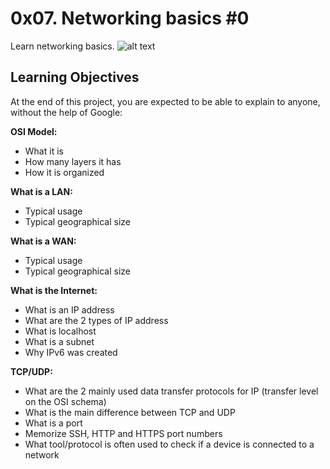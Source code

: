 # 0x07. Networking basics #0
Learn networking basics.
![alt text](https://s3.amazonaws.com/intranet-projects-files/holbertonschool-sysadmin_devops/259/AJDRNea.jpg)

## Learning Objectives
At the end of this project, you are expected to be able to explain to anyone, without the help of Google:

**OSI Model:**
- What it is
- How many layers it has
- How it is organized

**What is a LAN:**
- Typical usage
- Typical geographical size

**What is a WAN:**
- Typical usage
- Typical geographical size

**What is the Internet:**
- What is an IP address
- What are the 2 types of IP address
- What is localhost
- What is a subnet
- Why IPv6 was created

**TCP/UDP:**
- What are the 2 mainly used data transfer protocols for IP (transfer level on the OSI schema)
- What is the main difference between TCP and UDP
- What is a port
- Memorize SSH, HTTP and HTTPS port numbers
- What tool/protocol is often used to check if a device is connected to a network
